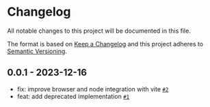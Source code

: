 # Changelog

All notable changes to this project will be documented in this file.

The format is based on [Keep a Changelog](https://keepachangelog.com/en/1.0.0/)
and this project adheres to [Semantic Versioning](https://semver.org/spec/v2.0.0.html).

## 0.0.1 - 2023-12-16

- fix: improve browser and node integration with vite [`#2`](https://github.com/mtorre4580/deprecated/pull/2)
- feat: add deprecated implementation [`#1`](https://github.com/mtorre4580/deprecated/pull/1)

